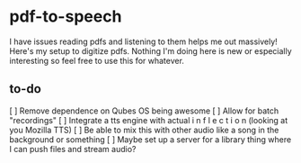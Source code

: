 # pdf-to-speech
I have issues reading pdfs and listening to them helps me out massively! Here's my setup to digitize pdfs.
Nothing I'm doing here is new or especially interesting so feel free to use this for whatever.
## to-do
[ ] Remove dependence on Qubes OS being awesome
[ ] Allow for batch "recordings"
[ ] Integrate a tts engine with actual i n f l e c t i o n (looking at you Mozilla TTS)
[ ] Be able to mix this with other audio like a song in the background or something
[ ] Maybe set up a server for a library thing where I can push files and stream audio?
